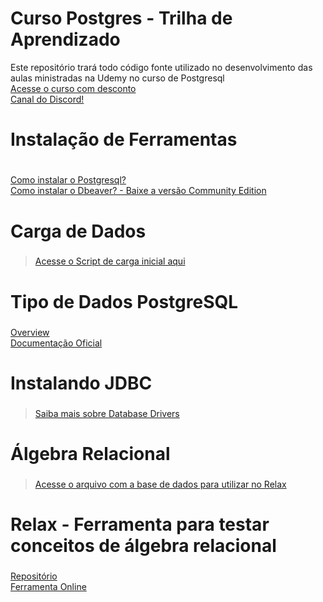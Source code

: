 # Curso Postgres - Trilha de Aprendizado
Este repositório trará todo código fonte utilizado no desenvolvimento das aulas ministradas na Udemy no curso de Postgresql
<br>
[Acesse o curso com desconto](https://www.udemy.com/user/jonathan-da-cruz/)
<br>
[Canal do Discord!](https://discord.gg/t8eB6uACQN)


# Instalação de Ferramentas <h1>
[ Como instalar o Postgresql? ](https://www.postgresql.org/download/)
  <br>
[Como instalar o Dbeaver? - Baixe a versão Community Edition](https://dbeaver.io/download/)

# Carga de Dados <h3>
 > [ Acesse o Script de carga inicial aqui ](https://github.com/jonathandacruz/curso-postgresql-udemy/blob/master/carga-inicial.sql)

# Tipo de Dados PostgreSQL <h3>
 [ Overview ](https://www.postgresqltutorial.com/postgresql-data-types/)
  <br>
 [ Documentação Oficial](https://www.postgresql.org/docs/9.5/datatype.html)
  
# Instalando JDBC <h3>
 > [ Saiba mais sobre Database Drivers ](https://dbeaver.com/docs/wiki/Database-drivers)

# Álgebra Relacional <h3>
  > [ Acesse o arquivo com a base de dados para utilizar no Relax ](https://github.com/jonathandacruz/curso-postgresql-udemy/blob/master/bdTeste)

# Relax - Ferramenta para testar conceitos de álgebra relacional <h3>
 [ Repositório ](https://github.com/dbis-uibk/relax)
  <br>
 [ Ferramenta Online ](https://dbis-uibk.github.io/relax/calc/local/uibk/local)
  
